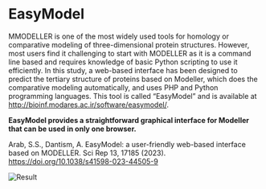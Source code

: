 # EasyModel

MMODELLER is one of the most widely used tools for homology or comparative modeling of three-dimensional 
protein structures. However, most users find it challenging to start with MODELLER as it is a command line based and requires knowledge of basic Python scripting to use it efficiently. In this study, a web-based interface has been designed to predict the tertiary structure of proteins based on Modeller, which does the comparative modeling automatically, and uses PHP and Python programming languages. This tool is called “EasyModel” and is available at http://bioinf.modares.ac.ir/software/easymodel/. 

**EasyModel provides a straightforward graphical interface for Modeller that can be used in only one browser.**

Arab, S.S., Dantism, A. EasyModel: a user-friendly web-based interface based on MODELLER. Sci Rep 13, 17185 (2023). https://doi.org/10.1038/s41598-023-44505-9

![Result](http://bioinf.modares.ac.ir/software/easymodel/Screenshot-of-EasyModel.jpg)
